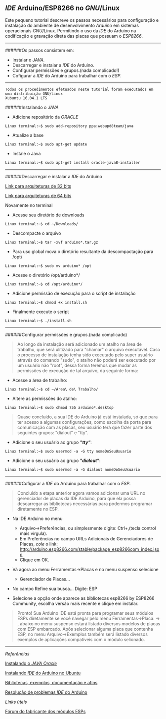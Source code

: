 ## _IDE_ Arduino/ESP8266 no _GNU_/Linux 

Este pequeno tutorial descreve os passos necessários para configuração e instalação do ambiente de desenvolvimento _Arduino_
em sistemas operacionais _GNU_/Linux. Permitindo o uso da _IDE_ do Arduino na codificação e gravação direta das placas que possuam o _ESP8266_.

***
######Os passos consistem em:
* Instalar o _JAVA_.
* Descarregar e instalar a _IDE_ do Arduino.
* Configurar permissões e grupos.(nada complicado!)
* Cofigurar a _IDE_ do Arduino para trabalhar com o _ESP_.

---

```
Todos os procedimentos efetuados neste tutorial foram executados em uma distribuição GNU/Linux
Xubuntu 16.04.1 LTS
```

######Instalando o _JAVA_

* Adicione repositório da _ORACLE_
```
Linux terminal:~$ sudo add-repository ppa:webupd8team/java
```
* Atualize a base
```
Linux terminal:~$ sudo apt-get update
```
* Instale o Java
```
Linux terminal:~$ sudo apt-get install oracle-java8-installer
```
---

######Descarregar e instalar a _IDE_ do Arduino

[Link para arquiteturas de 32 bits](https://www.arduino.cc/download.php?f=/arduino-nightly-linux32.tar.xz)

[Link para arquiteturas de 64 bits](https://www.arduino.cc/download.php?f=/arduino-nightly-linux64.tar.xz)

Novamente no terminal

* Acesse seu diretório de downloads
```
Linux terminal:~$ cd ~/Downloads/
```
* Descompacte o arquivo
```
Linux terminal:~$ tar -xvf arduino*.tar.gz
```
* Para uso global mova o diretório resultante da descompactação para /opt/
```
Linux terminal:~$ sudo mv arduino* /opt
```
* Acesse o diretório /opt/arduino*/
```
Linux terminal:~$ cd /opt/arduino*/
```
* Adicione permissão de execução para o script de instalação
```
Linux terminal:~$ chmod +x install.sh
```
* Finalmente execute o script
```
Linux terminal:~$ ./install.sh
```
---

######Configurar permissões e grupos.(nada complicado)

>Ao longo da instalação será adicionado um atalho na área de trabalho, que será ulitizado para "chamar" o arquivo executável. Caso o processo de instalação tenha sido executado pelo super usuário através do comando "sudo", o atalho não poderá ser    executado por um usuário não "root", dessa forma teremos que mudar as permissões de execução de tal arquivo, da seguinte forma:

* Acesse a área de trabalho:
```
Linux terminal:~$ cd ~/Área\ de\ Trabalho/
```
* Altere as permissões do atalho:
```
Linux terminal:~$ sudo chmod 755 arduino*.desktop
```

>Quase concluído, a sua IDE do Arduino já está instalada, só que para ter acesso a algumas configurações, como escolha da porta para comunicação com as placas, seu usuário terá que fazer parte dos seguintes grupos: "dialout" e "tty".

* Adicione o seu usuário ao grupo _**"tty"**_:
```
Linux terminal:~$ sudo usermod -a -G tty nomeDoSeuUsuario
``` 
* Adicione o seu usuário ao grupo _**"dialout"**_:
```
Linux terminal:~$ sudo usermod -a -G dialout nomeDoSeuUsuario
```
---

######Cofigurar a _IDE_ do Arduino para trabalhar com o _ESP_.

>Concluído a etapa anterior agora vamos adicionar uma URL no gerenciador de placas da IDE Arduino, para que ela possa descarregar as bibliotecas necessárias para podermos programar diretamente no ESP.

* Na IDE Arduino no menu
  * Arquivo->Preferências, ou simplesmente digite: Ctrl+,(tecla control mais vírgula).
  * Em Preferências no campo URLs Adicionais de Gerenciadores de Placas, _cole_ o link:
    http://arduino.esp8266.com/stable/package_esp8266com_index.json
  * Clique em OK.

* Vá agora ao menu Ferramentas->Placas e no menu suspenso selecione
   * Gerenciador de Placas...

* No campo Refine sua busca... Digite: ESP

* Selecione a opção onde aparece as bibliotecas esp8266 by ESP8266 Community, escolha versão mais recente e clique em instalar.

>Pronto! Sua Arduino IDE está pronta para programar seus módulos ESPs diretamente se você navegar pelo menu Ferramentas->Placa: -> , abaixo no menu suspenso estará listado diversos modelos de placas com ESP embarcado. Após selecionar alguma placa que contenha ESP, no menu Arquivo->Exemplos também será listado diversos exemplos de aplicações compatíveis com o módulo selionado.

----

*Referências*

[Instalando o _JAVA Oracle_](http://www.webupd8.org/2012/09/install-oracle-java-8-in-ubuntu-via-ppa.html)

[Instalando _IDE_ do Arduino no Ubuntu](http://ubuntuhandbook.org/index.php/2015/11/install-arduino-ide-1-6-6-ubuntu/)

[Bibliotecas, exemplos, documentação e afins](https://github.com/esp8266/Arduino)

[Resolução de problemas _IDE_ do Arduino](https://www.arduino.cc/en/Guide/Troubleshooting#toc1)

*Links úteis*

[Fórum do fabricante dos módulos ESPs](http://bbs.espressif.com/)

